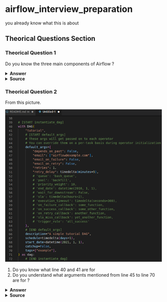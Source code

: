 # airflow_interview_preparation
you already know what this is about

## Theorical Questions Section

### Theorical Question 1

Do you know the three main components of Airflow ?

<details><summary><b>Answer</b></summary>

webserver: this is the User Interface, the frontend.

scheduler: this is the part of Airflow that execute the logic, the backend

cli: the command line interface for automating tasks.

</details>

<details><summary><b>Source</b></summary>
My own experience
</details>

### Theorical Question 2

From this picture.

![Image](img/DAG_initiation.png "DAG initiation")

1. Do you know what line 40  and 41 are for
2. Do you understand what arguments mentioned from line 45 to line 70 are for ? 

<details><summary><b>Answer</b></summary>

1. Line 40 is where we are creating The Dag 
2. line 41 is for definig the name of the DAG
3. Depends_on_past means that a task can only run if the previous run of the task in the previous DAG Run succeeded
4. That is the email that will receive notification 
5. Queue: By default, all tasks run in the default worker queue. To run tasks on a different worker queue, assign the task to the worker queue in your DAG code.
6. pool: Pools allow you to limit parallelism for an arbitrary set of tasks, allowing you to control when your tasks are run. They are often used in cases where you want to limit the number of parallel tasks that do a certain thing. For example, tasks that make requests to the same API or database, or tasks that run on a GPU node of a Kubernetes cluster.
7. priority weights are used along side with pools to define which task within the pool is executed first
8. end_date is a date beyond which your DAG won't run
9. wait_for_downstream: when set to true, an instance of task X will wait for tasks immediately downstream of the previous instance of task X to finish successfully before it runs. This is useful if the different instances of a task X alter the same asset, and this asset is used by tasks downstream of task X. Note that depends_on_past is forced to True wherever wait_for_downstream is used. 
10. sla: (in my own experience don't use it). The idea is great, is suppose to notify if a task is taking longer than a pre-established time but it generate a lot of false alarms
11. execution_timeout is the  max time allowed for the execution of this task instance, if it goes beyond it will raise and fail.
12. Callbacks are python functions defined by the user to be executed in case of failure or success




</details>

<details><summary><b>Source</b></summary>
https://airflow.apache.org/docs/apache-airflow/stable/_modules/airflow/example_dags/tutorial.html
</details>
